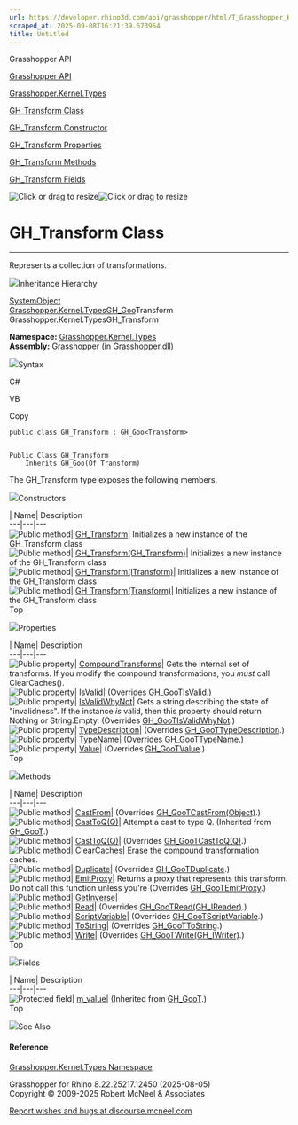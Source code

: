 ```yaml
---
url: https://developer.rhino3d.com/api/grasshopper/html/T_Grasshopper_Kernel_Types_GH_Transform.htm
scraped_at: 2025-09-08T16:21:39.673964
title: Untitled
---
```


Grasshopper API

[Grasshopper API](../html/723c01da-9986-4db2-8f53-6f3a7494df75.htm
"Grasshopper API")

[Grasshopper.Kernel.Types](../html/N_Grasshopper_Kernel_Types.htm
"Grasshopper.Kernel.Types")

[GH_Transform Class](../html/T_Grasshopper_Kernel_Types_GH_Transform.htm
"GH_Transform Class")

[GH_Transform Constructor
](../html/Overload_Grasshopper_Kernel_Types_GH_Transform__ctor.htm
"GH_Transform Constructor ")

[GH_Transform
Properties](../html/Properties_T_Grasshopper_Kernel_Types_GH_Transform.htm
"GH_Transform Properties")

[GH_Transform
Methods](../html/Methods_T_Grasshopper_Kernel_Types_GH_Transform.htm
"GH_Transform Methods")

[GH_Transform
Fields](../html/Fields_T_Grasshopper_Kernel_Types_GH_Transform.htm
"GH_Transform Fields")

![Click or drag to resize](../icons/TocOpen.gif)![Click or drag to
resize](../icons/TocClose.gif)

# GH_Transform Class  
  
---  
  
Represents a collection of transformations.

![](../icons/SectionExpanded.png)Inheritance Hierarchy

[SystemObject](https://docs.microsoft.com/dotnet/api/system.object)  
[Grasshopper.Kernel.TypesGH_Goo](T_Grasshopper_Kernel_Types_GH_Goo_1.htm)Transform  
Grasshopper.Kernel.TypesGH_Transform  

**Namespace:** [Grasshopper.Kernel.Types](N_Grasshopper_Kernel_Types.htm)  
**Assembly:** Grasshopper (in Grasshopper.dll)

![](../icons/SectionExpanded.png)Syntax

C#

VB

Copy

    
    
    public class GH_Transform : GH_Goo<Transform>
    
    
    Public Class GH_Transform
    	Inherits GH_Goo(Of Transform)

The GH_Transform type exposes the following members.

![](../icons/SectionExpanded.png)Constructors

| Name| Description  
---|---|---  
![Public method](../icons/pubmethod.gif)|
[GH_Transform](M_Grasshopper_Kernel_Types_GH_Transform__ctor.htm)| Initializes
a new instance of the GH_Transform class  
![Public method](../icons/pubmethod.gif)|
[GH_Transform(GH_Transform)](M_Grasshopper_Kernel_Types_GH_Transform__ctor_1.htm)|
Initializes a new instance of the GH_Transform class  
![Public method](../icons/pubmethod.gif)|
[GH_Transform(ITransform)](M_Grasshopper_Kernel_Types_GH_Transform__ctor_2.htm)|
Initializes a new instance of the GH_Transform class  
![Public method](../icons/pubmethod.gif)|
[GH_Transform(Transform)](M_Grasshopper_Kernel_Types_GH_Transform__ctor_3.htm)|
Initializes a new instance of the GH_Transform class  
Top

![](../icons/SectionExpanded.png)Properties

| Name| Description  
---|---|---  
![Public property](../icons/pubproperty.gif)|
[CompoundTransforms](P_Grasshopper_Kernel_Types_GH_Transform_CompoundTransforms.htm)|
Gets the internal set of transforms. If you modify the compound
transformations, you _must_ call ClearCaches().  
![Public property](../icons/pubproperty.gif)|
[IsValid](P_Grasshopper_Kernel_Types_GH_Transform_IsValid.htm)|  (Overrides
[GH_GooTIsValid](P_Grasshopper_Kernel_Types_GH_Goo_1_IsValid.htm).)  
![Public property](../icons/pubproperty.gif)|
[IsValidWhyNot](P_Grasshopper_Kernel_Types_GH_Transform_IsValidWhyNot.htm)|
Gets a string describing the state of "invalidness". If the instance _is_
valid, then this property should return Nothing or String.Empty.  (Overrides
[GH_GooTIsValidWhyNot](P_Grasshopper_Kernel_Types_GH_Goo_1_IsValidWhyNot.htm).)  
![Public property](../icons/pubproperty.gif)|
[TypeDescription](P_Grasshopper_Kernel_Types_GH_Transform_TypeDescription.htm)|
(Overrides
[GH_GooTTypeDescription](P_Grasshopper_Kernel_Types_GH_Goo_1_TypeDescription.htm).)  
![Public property](../icons/pubproperty.gif)|
[TypeName](P_Grasshopper_Kernel_Types_GH_Transform_TypeName.htm)|  (Overrides
[GH_GooTTypeName](P_Grasshopper_Kernel_Types_GH_Goo_1_TypeName.htm).)  
![Public property](../icons/pubproperty.gif)|
[Value](P_Grasshopper_Kernel_Types_GH_Transform_Value.htm)|  (Overrides
[GH_GooTValue](P_Grasshopper_Kernel_Types_GH_Goo_1_Value.htm).)  
Top

![](../icons/SectionExpanded.png)Methods

| Name| Description  
---|---|---  
![Public method](../icons/pubmethod.gif)|
[CastFrom](M_Grasshopper_Kernel_Types_GH_Transform_CastFrom.htm)|  (Overrides
[GH_GooTCastFrom(Object)](M_Grasshopper_Kernel_Types_GH_Goo_1_CastFrom.htm).)  
![Public method](../icons/pubmethod.gif)|
[CastToQ(Q)](M_Grasshopper_Kernel_Types_GH_Goo_1_CastTo__1.htm)|  Attempt a
cast to type Q.  (Inherited from
[GH_GooT](T_Grasshopper_Kernel_Types_GH_Goo_1.htm).)  
![Public method](../icons/pubmethod.gif)|
[CastToQ(Q)](M_Grasshopper_Kernel_Types_GH_Transform_CastTo__1.htm)|
(Overrides
[GH_GooTCastToQ(Q)](M_Grasshopper_Kernel_Types_GH_Goo_1_CastTo__1.htm).)  
![Public method](../icons/pubmethod.gif)|
[ClearCaches](M_Grasshopper_Kernel_Types_GH_Transform_ClearCaches.htm)|  Erase
the compound transformation caches.  
![Public method](../icons/pubmethod.gif)|
[Duplicate](M_Grasshopper_Kernel_Types_GH_Transform_Duplicate.htm)|
(Overrides
[GH_GooTDuplicate](M_Grasshopper_Kernel_Types_GH_Goo_1_Duplicate.htm).)  
![Public method](../icons/pubmethod.gif)|
[EmitProxy](M_Grasshopper_Kernel_Types_GH_Transform_EmitProxy.htm)|  Returns a
proxy that represents this transform. Do not call this function unless you're
(Overrides
[GH_GooTEmitProxy](M_Grasshopper_Kernel_Types_GH_Goo_1_EmitProxy.htm).)  
![Public method](../icons/pubmethod.gif)|
[GetInverse](M_Grasshopper_Kernel_Types_GH_Transform_GetInverse.htm)|  
![Public method](../icons/pubmethod.gif)|
[Read](M_Grasshopper_Kernel_Types_GH_Transform_Read.htm)|  (Overrides
[GH_GooTRead(GH_IReader)](M_Grasshopper_Kernel_Types_GH_Goo_1_Read.htm).)  
![Public method](../icons/pubmethod.gif)|
[ScriptVariable](M_Grasshopper_Kernel_Types_GH_Transform_ScriptVariable.htm)|
(Overrides
[GH_GooTScriptVariable](M_Grasshopper_Kernel_Types_GH_Goo_1_ScriptVariable.htm).)  
![Public method](../icons/pubmethod.gif)|
[ToString](M_Grasshopper_Kernel_Types_GH_Transform_ToString.htm)|  (Overrides
[GH_GooTToString](M_Grasshopper_Kernel_Types_GH_Goo_1_ToString.htm).)  
![Public method](../icons/pubmethod.gif)|
[Write](M_Grasshopper_Kernel_Types_GH_Transform_Write.htm)|  (Overrides
[GH_GooTWrite(GH_IWriter)](M_Grasshopper_Kernel_Types_GH_Goo_1_Write.htm).)  
Top

![](../icons/SectionExpanded.png)Fields

| Name| Description  
---|---|---  
![Protected field](../icons/protfield.gif)|
[m_value](F_Grasshopper_Kernel_Types_GH_Goo_1_m_value.htm)|  (Inherited from
[GH_GooT](T_Grasshopper_Kernel_Types_GH_Goo_1.htm).)  
Top

![](../icons/SectionExpanded.png)See Also

#### Reference

[Grasshopper.Kernel.Types Namespace](N_Grasshopper_Kernel_Types.htm)

Grasshopper for Rhino 8.22.25217.12450 (2025-08-05)  
Copyright © 2009-2025 Robert McNeel & Associates

[Report wishes and bugs at
discourse.mcneel.com](https://discourse.mcneel.com/c/grasshopper)

